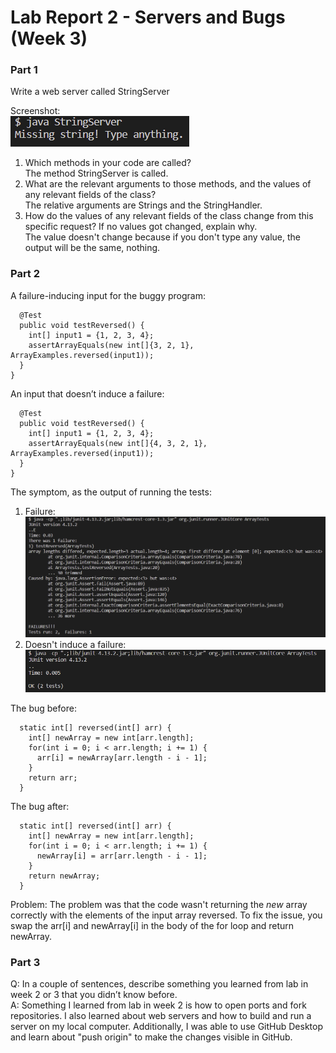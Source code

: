 # Lab Report 2 - Servers and Bugs (Week 3)
### **Part 1**
Write a web server called StringServer 

Screenshot: \
![](missing.png)

1. Which methods in your code are called? \
The method StringServer is called.
2. What are the relevant arguments to those methods, and the values of any relevant fields of the class? \
The relative arguments are Strings and the StringHandler.
3. How do the values of any relevant fields of the class change from this specific request? If no values got changed, explain why. \
The value doesn't change because if you don't type any value, the output will be the same, nothing. 

### **Part 2**
A failure-inducing input for the buggy program: 
````
  @Test
  public void testReversed() {
    int[] input1 = {1, 2, 3, 4};
    assertArrayEquals(new int[]{3, 2, 1}, ArrayExamples.reversed(input1));
  }
}
````
An input that doesn’t induce a failure: 
````
  @Test
  public void testReversed() {
    int[] input1 = {1, 2, 3, 4};
    assertArrayEquals(new int[]{4, 3, 2, 1}, ArrayExamples.reversed(input1));
  }
}
````
The symptom, as the output of running the tests: 
1. Failure:
![](fail.png)
3. Doesn't induce a failure: 
![](success.png)

The bug before:
````
  static int[] reversed(int[] arr) {
    int[] newArray = new int[arr.length];
    for(int i = 0; i < arr.length; i += 1) {
      arr[i] = newArray[arr.length - i - 1];
    }
    return arr;
  }

````
The bug after:
````
  static int[] reversed(int[] arr) {
    int[] newArray = new int[arr.length];
    for(int i = 0; i < arr.length; i += 1) {
      newArray[i] = arr[arr.length - i - 1];
    }
    return newArray;
  }
````
Problem: 
The problem was that the code wasn't returning the *new* array correctly with the elements of the input array reversed. To fix the issue, you swap the arr[i] and newArray[i] in the body of the for loop and return newArray.

### **Part 3**
Q: In a couple of sentences, describe something you learned from lab in week 2 or 3 that you didn’t know before. \
A: Something I learned from lab in week 2 is how to open ports and fork repositories. I also learned about web servers and how to build and run a server on my local computer. Additionally, I was able to use GitHub Desktop and learn about "push origin" to make the changes visible in GitHub. 
